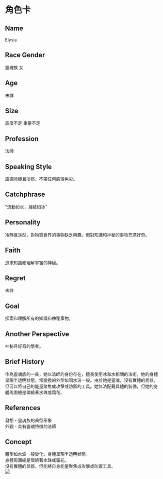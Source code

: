 ---
---

# 角色卡

## Name
Elysia

## Race Gender
靈魂族 女

## Age
未詳

## Size
高度不定 重量不定

## Profession
法師

## Speaking Style
語調冷靜且淡然，不帶任何感情色彩。

## Catchphrase
"流動如水，凝結如冰"

## Personality
冷靜且淡然，對物質世界的事物缺乏興趣，但對知識和神秘的事物充滿好奇。

## Faith
追求知識和理解宇宙的神秘。

## Regret
未詳

## Goal 
探索和理解所有的知識和神秘事物。

## Another Perspective
神秘且好奇的學者。

## Brief History
作為靈魂族的一員，她以法師的身份存在，擅長使用冰和水相關的法術。她的身體呈現半透明狀態，常變換的外型如同水波一般。由於她是靈魂，沒有實體的武器，但可以將自己的能量聚焦成攻擊或防禦的工具。她無法配戴具體的裝備，但她的身體周圍總是環繞著水珠或霜花。

## References
發想 - 靈魂族的典型形象<br>
外觀 - 具有靈魂特徵的法師

## Concept
體型如水波一般變化，身體呈現半透明狀態。<br>
身體周圍總是環繞著水珠或霜花。<br>
沒有實體的武器，但能將自身能量聚焦成攻擊或防禦工具。<br>
<img src="./Elysia.png">
